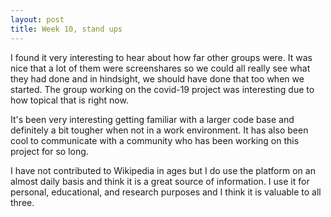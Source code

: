 ```yaml
---
layout: post
title: Week 10, stand ups 
---
```


I found it very interesting to hear about how far other groups were. It was nice that a lot of them were screenshares so we could all really see what they had done and in hindsight, we should have done that too when we started. The group working on the covid-19 project was interesting due to how topical that is right now. 

It's been very interesting getting familiar with a larger code base and definitely a bit tougher when not in a work environment. It has also been cool to communicate with a community who has been working on this project for so long. 

I have not contributed to Wikipedia in ages but I do use the platform on an almost daily basis and think it is a great source of information. I use it for personal, educational, and research purposes and I think it is valuable to all three. 